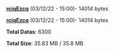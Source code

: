 [**rciqEzcq**](/data/rciqEzcq.txt) (03/12/22 - 15:00)- 14014 bytes

[**rciqEzcq**](/data/rciqEzcq.txt) (03/12/22 - 15:00)- 14014 bytes

**Total Datas**: 6300

**Total Size**: 35.83 MB / 35.8 MB